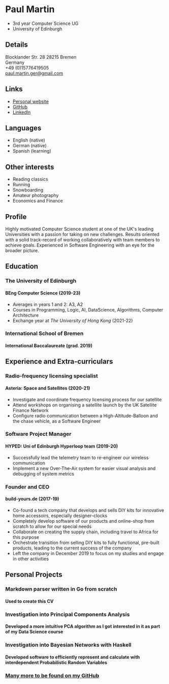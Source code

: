 # Paul Martin


<div class="head">

- 3rd year Computer Science UG
- University of Edinburgh

</div>


<section class="left">

## Details
Blocklander Str. 28
28215 Bremen  
Germany  
+49 (0)15776419505  
[paul.martin.ger@gmail.com](mailto:paul.martin.ger@gmail.com)

## Links
- [Personal website](https://paulmartin.io)
- [GitHub](https://github.com/notpaulmartin)
- [LinkedIn](https://linkedin/in/notpaulmartin)

## Languages
- English (native)
- German (native)
- Spanish (learning)

## Other interests
- Reading classics
- Running
- Snowboarding
- Amateur photography
- Economics and Finance

</section>



<section class="right">

## Profile
Highly motivated Computer Science student at one of the UK's leading Universities with a passion for taking on new challenges. Results oriented with a solid track-record of working collaboratively with team members to achieve goals. Experienced in Software Engineering with an eye for the broader picture.

## Education

### The University of Edinburgh
#### BEng Computer Science (2019-23)
- Averages in years 1 and 2: A3, A2
- Courses in Programming, Logic, AI, DataScience, Algorithms, Computer Architecture
- Exchange year at _The University of Hong Kong_ (2021-22)

### International School of Bremen
#### International Baccalaureate (grad. 2019)


## Experience and Extra-curriculars

### Radio-frequency licensing specialist
#### Asteria: Space and Satellites (2020-21)
- Investigate and coordinate frequency licensing process for our satellite
- Attend workshops on organising a satellite launch by the UK Satellite Finance Network
- Configure radio communication between a High-Altitude-Balloon and the chase vehicle, as a Software Engineer

### Software Project Manager
#### HYPED: Uni of Edinburgh Hyperloop team (2019-20)
- Successfully lead the telemetry team to re-engineer our wireless communication
- Implement a new Over-The-Air system for easier visual analysis and debugging of system metrics

### Founder and CEO
#### build-yours.de (2017-19)
- Co-found a tech company that develops and sells DIY kits for innovative home accessoirs, especially designer-clocks
- Completely develop software of our products and online-shop from scratch to allow for our special needs
- Collaborate on creating the supply chain, including travel to Africa for this purpose
- Orchestrate transition from selling DIY kits to fully functional, pre-built products, leading to the current success of the company
- Left the company in December 2019 to focus on my studies and engage in other activities


## Personal Projects
### Markdown parser written in Go from scratch
#### Used to create this CV

### Investigation into Principal Components Analysis
#### Developed a more intuitive PCA algorithm as I got interested in it as part of my Data Science course

### Investigation into Bayesian Networks with Haskell
#### Developed software to efficiently represent and calculate with interdependent Probabilistic Random Variables

### [Many more to be found on my GitHub](https://github.com/notpaulmartin)

</section>
